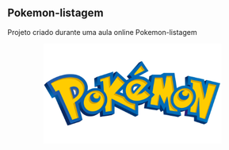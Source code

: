 ## Pokemon-listagem

<p>Projeto criado durante uma aula online Pokemon-listagem</p>

<div align="center">
  <img src="https://github.com/Homeromedeiros/pokemon-listagem/blob/main/src/imagens/pokemon-title.png"></a>
</div>
